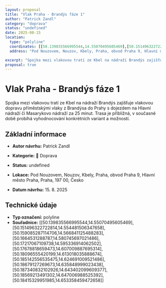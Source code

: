 ```yaml
---
layout: proposal
title: "Vlak Praha - Brandýs fáze 1"
author: "Patrick Zandl"
category: "doprava"
status: "undefined"
date: 2025-08-15
location:
  type: "polyline"
  coordinates: [[50.139835566995544,14.55070495605469],[50.151496322722814,14.554481506347658],[50.159085287114706,14.566841125488283],[50.1664531288787,14.580745697021486],[50.17217067109738,14.595336914062502],[50.17678818659473,14.607009887695314],[50.18096555420199,14.613018035888674],[50.185142556535475,14.624691009521486],[50.18679127269673,14.635848999023438],[50.187340832102926,14.643402099609377],[50.18569213491302,14.647006988525392],[50.18415329951985,14.653358459472658]]
  address: "Pod Nouzovem, Nouzov, Kbely, Praha, obvod Praha 9, Hlavní město Praha, Praha, 197 00, Česko"

excerpt: "Spojka mezi vlakovou tratí ze Kbel na nádraží Brandýs zajišťuje vlakovou dopravu příměstskými vlaky z Brandýsa do Prahy s dojezdem na Hlavní nádraží či Masarykovo nádraží za 25 minut."
proposal: true
---
```


# Vlak Praha - Brandýs fáze 1

Spojka mezi vlakovou tratí ze Kbel na nádraží Brandýs zajišťuje vlakovou dopravu příměstskými vlaky z Brandýsa do Prahy s dojezdem na Hlavní nádraží či Masarykovo nádraží za 25 minut. 
Trasa je přibližná, v současné době probíhá vyhodnocování konkrétních variant a možností.

## Základní informace

- **Autor návrhu:** Patrick Zandl
- **Kategorie:** 🚌 Doprava
- **Status:** undefined
- **Lokace:** Pod Nouzovem, Nouzov, Kbely, Praha, obvod Praha 9, Hlavní město Praha, Praha, 197 00, Česko

- **Datum návrhu:** 15. 8. 2025

## Technické údaje

- **Typ označení:** polyline
- **Souřadnice:** [[50.139835566995544,14.55070495605469],[50.151496322722814,14.554481506347658],[50.159085287114706,14.566841125488283],[50.1664531288787,14.580745697021486],[50.17217067109738,14.595336914062502],[50.17678818659473,14.607009887695314],[50.18096555420199,14.613018035888674],[50.185142556535475,14.624691009521486],[50.18679127269673,14.635848999023438],[50.187340832102926,14.643402099609377],[50.18569213491302,14.647006988525392],[50.18415329951985,14.653358459472658]]
